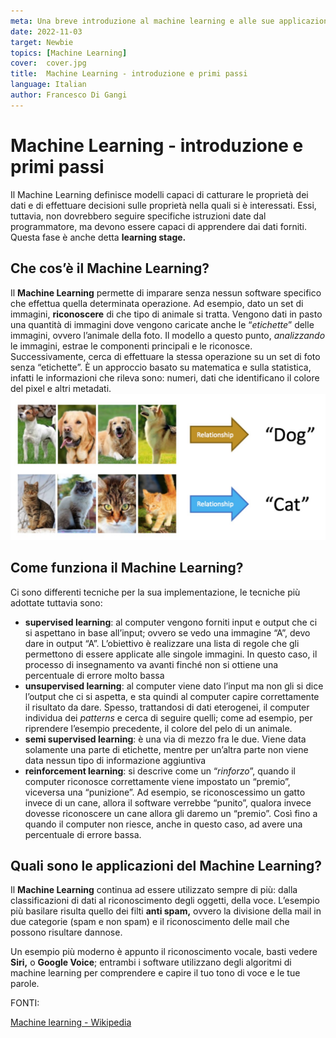 ```yaml
---
meta: Una breve introduzione al machine learning e alle sue applicazioni. Come funziona e come un computer impara dai dati forniti.
date: 2022-11-03
target: Newbie 
topics: [Machine Learning] 
cover:  cover.jpg
title:  Machine Learning - introduzione e primi passi
language: Italian
author: Francesco Di Gangi
---
```

# Machine Learning - introduzione e primi passi

Il Machine Learning definisce modelli capaci di catturare le proprietà dei dati e di effettuare decisioni sulle proprietà nella quali si è interessati. Essi, tuttavia, non dovrebbero seguire specifiche istruzioni date dal programmatore, ma devono essere capaci di apprendere dai dati forniti. Questa fase è anche detta **learning stage.**

## Che cos’è il Machine Learning?

Il **Machine Learning** permette di imparare senza nessun software specifico che effettua quella determinata operazione. Ad esempio, dato un set di immagini, **riconoscere** di che tipo di animale si tratta. Vengono dati in pasto una quantità di immagini dove vengono caricate anche le “*etichette*” delle immagini, ovvero l’animale della foto. Il modello a questo punto, *analizzando* le immagini, estrae le componenti principali e le riconosce. Successivamente, cerca di effettuare la stessa operazione su un set di foto senza “etichette”. 
È un approccio basato su matematica e sulla statistica, infatti le informazioni che rileva sono: numeri, dati che identificano il colore del pixel e altri metadati.
![Esempi di riconoscimento nel Machine Learning](./dogs.jpg)

## Come funziona il Machine Learning?

Ci sono differenti tecniche per la sua implementazione, le tecniche più adottate tuttavia sono:

- **supervised learning**: al computer vengono forniti input e output che ci si aspettano in base all’input; ovvero se vedo una immagine “A”, devo dare in output “A”. L’obiettivo è realizzare una lista di regole che gli permettono di essere applicate alle singole immagini. In questo caso, il processo di insegnamento va avanti finché non si ottiene una percentuale di errore molto bassa
- **unsupervised learning**: al computer viene dato l’input ma non gli si dice l’output che ci si aspetta, e sta quindi al computer capire correttamente il risultato da dare. Spesso, trattandosi di dati eterogenei, il computer individua dei *patterns* e cerca di seguire quelli; come ad esempio, per riprendere l’esempio precedente, il colore del pelo di un animale.
- **semi supervised learning**: è una via di mezzo fra le due. Viene data solamente una parte di etichette, mentre per un’altra parte non viene data nessun tipo di informazione aggiuntiva
- **reinforcement learning**: si descrive come un “*rinforzo*”, quando il computer riconosce correttamente viene impostato un “premio”, viceversa una “punizione”. Ad esempio, se riconoscessimo un gatto invece di un cane, allora il software verrebbe “punito”, qualora invece dovesse riconoscere un cane allora gli daremo un “premio”. Così fino a quando il computer non riesce, anche in questo caso, ad avere una percentuale di errore bassa.

## Quali sono le applicazioni del Machine Learning?

Il **Machine Learning** continua ad essere utilizzato sempre di più: dalla classificazioni di dati al riconoscimento degli oggetti, della voce. L’esempio più basilare risulta quello dei filti **anti spam,** ovvero la divisione della mail in due categorie (spam e non spam) e il riconoscimento delle mail che possono risultare dannose.

Un esempio più moderno è appunto il riconoscimento vocale, basti vedere **Siri,** o **Google Voice**; entrambi i software utilizzano degli algoritmi di machine learning per comprendere e capire il tuo tono di voce e le tue parole. 


FONTI:

[Machine learning - Wikipedia](https://en.wikipedia.org/wiki/Machine_learning)
